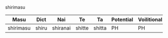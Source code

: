shirimasu


Masu | Dict | Nai | Te | Ta | Potential | Voilitional | PH  | PH | PH | PH | PH
--- | --- | --- | --- |--- |--- |--- |--- |--- |--- |--- |---
shirimasu | shiru | shiranai | shitte | shitta | PH | PH | PH | PH | PH | PH | PH
